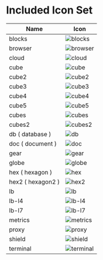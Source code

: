 # Included Icon Set

| Name | Icon |
| ---- | ---- |
| blocks | ![blocks](img/included/blocks.svg) |
| browser | ![browser](img/included/browser.svg) |
| cloud | ![cloud](img/included/cloud.svg) |
| cube | ![cube](img/included/cube.svg) |
| cube2 | ![cube2](img/included/cube2.svg) |
| cube3 | ![cube3](img/included/cube3.svg) |
| cube4 | ![cube4](img/included/cube4.svg) |
| cube5 | ![cube5](img/included/cube5.svg) |
| cubes | ![cubes](img/included/cubes.svg) |
| cubes2 | ![cubes2](img/included/cubes2.svg) |
| db ( database ) | ![db](img/included/db.svg) |
| doc ( document ) | ![doc](img/included/doc.svg) |
| gear | ![gear](img/included/gear.svg) |
| globe | ![globe](img/included/globe.svg) |
| hex ( hexagon ) | ![hex](img/included/hex.svg) |
| hex2 ( hexagon2 ) | ![hex2](img/included/hex2.svg) |
| lb | ![lb](img/included/lb.svg) |
| lb-l4 | ![lb-l4](img/included/lb-l4.svg) |
| lb-l7 | ![lb-l7](img/included/lb-l7.svg) |
| metrics | ![metrics](img/included/metrics.svg) |
| proxy | ![proxy](img/included/proxy.svg) |
| shield | ![shield](img/included/shield.svg) |
| terminal | ![terminal](img/included/terminal.svg) |
